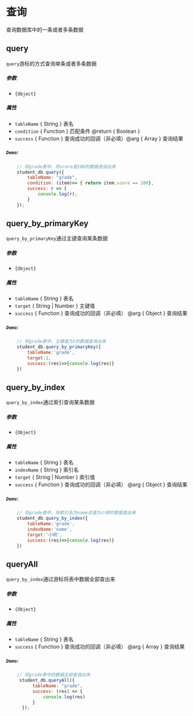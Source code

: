 # 查询
查询数据库中的一条或者多条数据

## query
`query`游标的方式查询单条或者多条数据
##### 参数
  - `{Object}`
  
##### 属性
  - `tableName` { String } 表名
  - `condition` { Function } 匹配条件 @return { Boolean }
  - `success` { Function } 查询成功的回调（非必填）@arg { Array } 查询结果

##### `Demo`:
```js
    // 将grade表中，将score是100的数据查询出来
    student_db.query({
        tableName: "grade",
        condition: (item)=> { return item.score == 100},
        success: r => {
            console.log(r);
        }
    });
```

## query_by_primaryKey
`query_by_primaryKey`通过主键查询某条数据
##### 参数
  - `{Object}`
  
##### 属性
  - `tableName` { String } 表名
  - `target` { String \| Number } 主键值
  - `success` { Function } 查询成功的回调（非必填） @arg { Object } 查询结果

##### `Demo`:
```js
    // 将grade表中，主键值为1的数据查询出来
    student_db.query_by_primaryKey({
        tableName:'grade',
        target:1,
        success:(res)=>{console.log(res)}
    })
```

## query_by_index
`query_by_index`通过索引查询某条数据
##### 参数
  - `{Object}`
  
##### 属性
  - `tableName` { String } 表名
  - `indexName` { String } 索引名
  - `target` { String \| Number } 索引值
  - `success` { Function } 查询成功的回调（非必填） @arg { Object } 查询结果

##### `Demo`:
```js
    // 将grade表中，将索引名为name且值为小明的数据查出来
    student_db.query_by_index({
        tableName:'grade',
        indexName:'name',
        target:'小明',
        success:(res)=>{console.log(res)}
    })
```

## queryAll
`query_by_index`通过游标将表中数据全部查出来
##### 参数
  - `{Object}`
  
##### 属性
  - `tableName` { String } 表名
  - `success` { Function } 查询成功的回调（非必填） @arg { Array } 查询结果

##### `Demo`:
```js
    // 将grade表中的数据全部查询出来
     student_db.queryAll({
          tableName: "grade",
          success: (res) => {
              console.log(res)
          }
      });
```
       